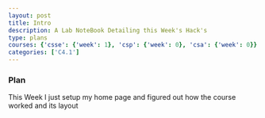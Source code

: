 ```yaml
---
layout: post
title: Intro
description: A Lab NoteBook Detailing this Week's Hack's
type: plans
courses: {'csse': {'week': 1}, 'csp': {'week': 0}, 'csa': {'week': 0}}
categories: ['C4.1']
---
```


### Plan

This Week I just setup my home page and figured out how the course worked and its layout
